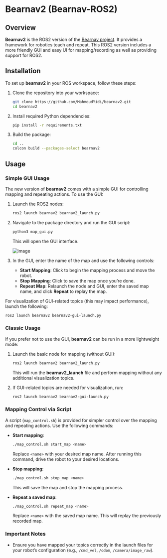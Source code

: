 # Bearnav2 (Bearnav-ROS2)

## Overview

**Bearnav2** is the ROS2 version of the [Bearnav project](https://github.com/LCAS/bearnav2). It provides a framework for robotics teach and repeat. This ROS2 version includes a more friendly GUI and easy UI for mapping/recording as well as providing support for ROS2. 

## Installation

To set up **bearnav2** in your ROS workspace, follow these steps:

1. Clone the repository into your workspace:
    ```bash
    git clone https://github.com/MahmoudYidi/bearnav2.git
    cd bearnav2
    ```

2. Install required Python dependencies:
    ```bash
    pip install -r requirements.txt
    ```

3. Build the package:
    ```bash
    cd ..
    colcon build --packages-select bearnav2
    ```

## Usage

### Simple GUI Usage

The new version of **bearnav2** comes with a simple GUI for controlling mapping and repeating actions. To use the GUI:

1. Launch the ROS2 nodes:
    ```bash
    ros2 launch bearnav2 bearnav2_launch.py
    ```

2. Navigate to the package directory and run the GUI script:
    ```bash
    python3 map_gui.py
    ```

    This will open the GUI interface.

    ![image](https://github.com/user-attachments/assets/b5106119-949f-49ec-9465-f7faaff218d6)

3. In the GUI, enter the name of the map and use the following controls:
    - **Start Mapping**: Click to begin the mapping process and move the robot.
    - **Stop Mapping**: Click to save the map once you’re done.
    - **Repeat Map**: Relaunch the node and GUI, enter the saved map name, and click **Repeat** to replay the map.

For visualization of GUI-related topics (this may impact performance), launch the following:
```bash
ros2 launch bearnav2 bearnav2-gui-launch.py
```

### Classic Usage

If you prefer not to use the GUI, **bearnav2** can be run in a more lightweight mode:

1. Launch the basic node for mapping (without GUI):
    ```bash
    ros2 launch bearnav2 bearnav2_launch.py
    ```

    This will run the **bearnav2_launch** file and perform mapping without any additional visualization topics.

2. If GUI-related topics are needed for visualization, run:
    ```bash
    ros2 launch bearnav2 bearnav2-gui-launch.py
    ```

### Mapping Control via Script

A script (`map_control.sh`) is provided for simpler control over the mapping and repeating actions. Use the following commands:

- **Start mapping**:
    ```bash
    ./map_control.sh start_map <name>
    ```

    Replace `<name>` with your desired map name. After running this command, drive the robot to your desired locations.

- **Stop mapping**:
    ```bash
    ./map_control.sh stop_map <name>
    ```

    This will save the map and stop the mapping process.

- **Repeat a saved map**:
    ```bash
    ./map_control.sh repeat_map <name>
    ```

    Replace `<name>` with the saved map name. This will replay the previously recorded map.

### Important Notes

- Ensure you have mapped your topics correctly in the launch files for your robot’s configuration (e.g., `/cmd_vel`, `/odom`, `/camera/image_raw`).

